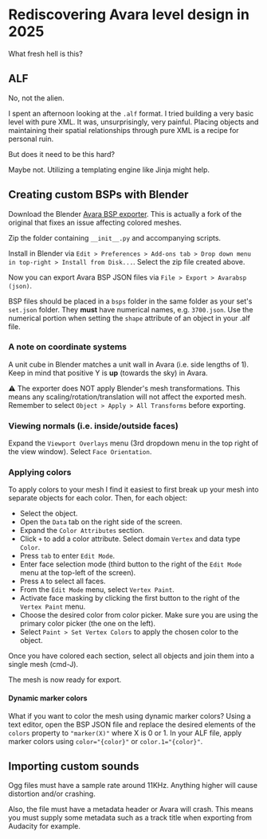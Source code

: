 # Rediscovering Avara level design in 2025

What fresh hell is this?

## ALF

No, not the alien.

I spent an afternoon looking at the `.alf` format. I tried building a very basic level with pure XML. It was, unsurprisingly, very painful. Placing objects and maintaining their spatial relationships through pure XML is a recipe for personal ruin.

But does it need to be this hard?

Maybe not. Utilizing a templating engine like Jinja might help.

## Creating custom BSPs with Blender

Download the Blender [Avara BSP exporter](https://github.com/skedastik/blender-avarabsp/tree/fix/rgb-range-error). This is actually a fork of the original that fixes an issue affecting colored meshes.

Zip the folder containing `__init__.py` and accompanying scripts.

Install in Blender via `Edit > Preferences > Add-ons tab > Drop down menu in top-right > Install from Disk...`. Select the zip file created above.

Now you can export Avara BSP JSON files via `File > Export > Avarabsp (json)`.

BSP files should be placed in a `bsps` folder in the same folder as your set's `set.json` folder. They **must** have numerical names, e.g. `3700.json`. Use the numerical portion when setting the `shape` attribute of an object in your .alf file.

### A note on coordinate systems

A unit cube in Blender matches a unit wall in Avara (i.e. side lengths of 1). Keep in mind that positive Y is **up** (towards the sky) in Avara.

⚠️ The exporter does NOT apply Blender's mesh transformations. This means any scaling/rotation/translation will not affect the exported mesh. Remember to select `Object > Apply > All Transforms` before exporting.

### Viewing normals (i.e. inside/outside faces)

Expand the `Viewport Overlays` menu (3rd dropdown menu in the top right of the view window). Select `Face Orientation`.

### Applying colors

To apply colors to your mesh I find it easiest to first break up your mesh into separate objects for each color. Then, for each object:

- Select the object.
- Open the `Data` tab on the right side of the screen.
- Expand the `Color Attributes` section.
- Click `+` to add a color attribute. Select domain `Vertex` and data type `Color`.
- Press `tab` to enter `Edit Mode`.
- Enter face selection mode (third button to the right of the `Edit Mode` menu at the top-left of the screen).
- Press `A` to select all faces.
- From the `Edit Mode` menu, select `Vertex Paint`.
- Activate face masking by clicking the first button to the right of the `Vertex Paint` menu.
- Choose the desired color from color picker. Make sure you are using the primary color picker (the one on the left). 
- Select `Paint > Set Vertex Colors` to apply the chosen color to the object.

Once you have colored each section, select all objects and join them into a single mesh (cmd-J).

The mesh is now ready for export.

#### Dynamic marker colors

What if you want to color the mesh using dynamic marker colors? Using a text editor, open the BSP JSON file and replace the desired elements of the `colors` property to `"marker(X)"` where X is 0 or 1. In your ALF file, apply marker colors using `color="{color}"` or `color.1="{color}"`.

## Importing custom sounds

Ogg files must have a sample rate around 11KHz. Anything higher will cause distortion and/or crashing.

Also, the file must have a metadata header or Avara will crash. This means you must supply some metadata such as a track title when exporting from Audacity for example.
